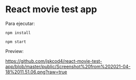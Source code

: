 # React movie test app

Para ejecutar:

``` npm install ```

``` npm start ```

Preview:

https://github.com/jskcod4/react-movie-test-app/blob/master/public/Screenshot%20from%202021-04-18%2011.51.06.png?raw=true
